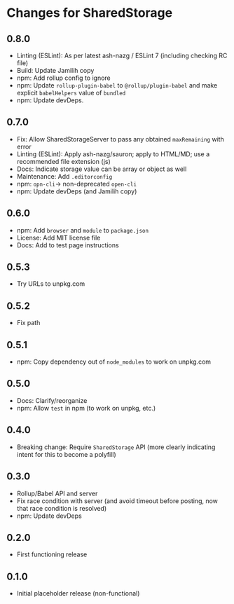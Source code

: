 # Changes for SharedStorage

## 0.8.0

- Linting (ESLint): As per latest ash-nazg / ESLint 7 (including checking
    RC file)
- Build: Update Jamilih copy
- npm: Add rollup config to ignore
- npm: Update `rollup-plugin-babel` to `@rollup/plugin-babel`
    and make explicit `babelHelpers` value of `bundled`
- npm: Update devDeps.

## 0.7.0

- Fix: Allow SharedStorageServer to pass any obtained `maxRemaining`
  with error
- Linting (ESLint): Apply ash-nazg/sauron; apply to HTML/MD; use
  a recommended file extension (js)
- Docs: Indicate storage value can be array or object as well
- Maintenance: Add `.editorconfig`
- npm: `opn-cli`-> non-deprecated `open-cli`
- npm: Update devDeps (and Jamilih copy)

## 0.6.0

- npm: Add `browser` and `module` to `package.json`
- License: Add MIT license file
- Docs: Add to test page instructions

## 0.5.3

- Try URLs to unpkg.com

## 0.5.2

- Fix path

## 0.5.1

- npm: Copy dependency out of `node_modules` to work on unpkg.com

## 0.5.0

- Docs: Clarify/reorganize
- npm: Allow `test` in npm (to work on unpkg, etc.)

## 0.4.0

- Breaking change: Require `SharedStorage` API (more clearly indicating
  intent for this to become a polyfill)

## 0.3.0

- Rollup/Babel API and server
- Fix race condition with server (and avoid timeout before posting,
  now that race condition is resolved)
- npm: Update devDeps

## 0.2.0

- First functioning release

## 0.1.0

- Initial placeholder release (non-functional)
